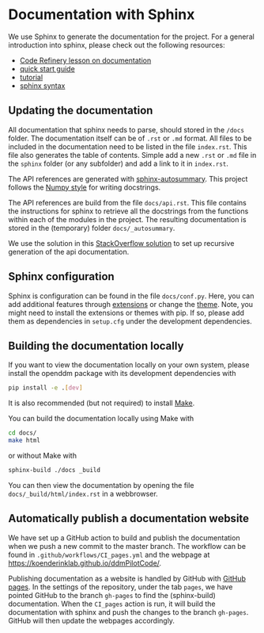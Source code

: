 # Documentation with Sphinx

We use Sphinx to generate the documentation for the project. For a general introduction into sphinx, please check out the following resources: 
- [Code Refinery lesson on documentation](https://coderefinery.org/documentation/)
- [quick start guide](https://www.sphinx-doc.org/en/master/usage/quickstart.html)
- [tutorial](https://www.sphinx-doc.org/en/master/tutorial/index.html)
- [sphinx syntax](https://pythonhosted.org/an_example_pypi_project/sphinx.html)

## Updating the documentation
All documentation that sphinx needs to parse, should stored in the `/docs` folder. The documentation itself can be of `.rst` or `.md` format. All files to be included in the documentation need to be listed in the file `index.rst`. This file also generates the table of contents. Simple add a new `.rst` or `.md` file in the `sphinx` folder (or any subfolder) and add a link to it in `index.rst`.

The API references are generated with [sphinx-autosummary](https://www.sphinx-doc.org/en/master/usage/extensions/autosummary.html). This project follows the [Numpy style](https://sphinxcontrib-napoleon.readthedocs.io/en/latest/example_numpy.html#example-numpy) for writing docstrings. 

The API references are build from the file `docs/api.rst`. This file contains the instructions for sphinx to retrieve all the docstrings from the functions within each of the modules in the project. The resulting documentation is stored in the (temporary) folder `docs/_autosummary`. 

We use the solution in this [StackOverflow solution](https://stackoverflow.com/questions/2701998/sphinx-autodoc-is-not-automatic-enough/62613202#62613202) to set up recursive generation of the api documentation.

## Sphinx configuration
Sphinx is configuration can be found in the file `docs/conf.py`. Here, you can add additional features through [extensions](https://www.sphinx-doc.org/en/master/usage/extensions/index.html) or change the [theme](https://sphinx-themes.org/). Note, you might need to install the extensions or themes with pip. If so, please add them as dependencies in `setup.cfg` under the development dependencies.

## Building the documentation locally
If you want to view the documentation locally on your own system, please install the openddm package with its development dependencies with

```bash
pip install -e .[dev]
```
It is also recommended (but not required) to install [Make](https://coderefinery.org/installation/make/).

You can build the documentation locally using Make with 

```bash
cd docs/
make html
```

or without Make with

```bash
sphinx-build ./docs _build

```

You can then view the documentation by opening the file `docs/_build/html/index.rst` in a webbrowser.

## Automatically publish a documentation website
We have set up a GitHub action to build and publish the documentation when we push a new commit to the master branch. The workflow can be found in `.github/workflows/CI_pages.yml` and the webpage at https://koenderinklab.github.io/ddmPilotCode/. 

Publishing documentation as a website is handled by GitHub with [GitHub pages](https://docs.github.com/en/pages/getting-started-with-github-pages/creating-a-github-pages-site). In the settings of the repository, under the tab `pages`, we have pointed GitHub to the branch `gh-pages` to find the (sphinx-build) documentation. When the `CI_pages` action is run, it will build the documentation with sphinx and push the changes to the branch `gh-pages`. GitHub will then update the webpages accordingly. 
